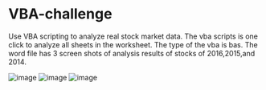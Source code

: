 # VBA-challenge
Use VBA scripting to analyze real stock market data.
The vba scripts is one click to analyze all sheets in the worksheet. The type of the vba is bas.
The word file has 3 screen shots of analysis results of stocks of 2016,2015,and 2014.


![image](https://user-images.githubusercontent.com/79819331/119189452-1229af00-ba4a-11eb-9f68-98cda6433f2f.png)
![image](https://user-images.githubusercontent.com/79819331/119189466-1655cc80-ba4a-11eb-9267-9eb7d2185a34.png)
![image](https://user-images.githubusercontent.com/79819331/119189486-1b1a8080-ba4a-11eb-9049-7a821ab16f23.png)

